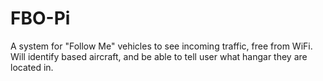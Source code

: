 # FBO-Pi

A system for "Follow Me" vehicles to see incoming traffic, free from WiFi. Will identify based aircraft, and be able to tell user what hangar they are located in.
